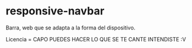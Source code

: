 # responsive-navbar
Barra, web que se adapta a la forma del dispositivo.

Licencia = CAPO PUEDES HACER LO QUE SE TE CANTE INTENDISTE :V
